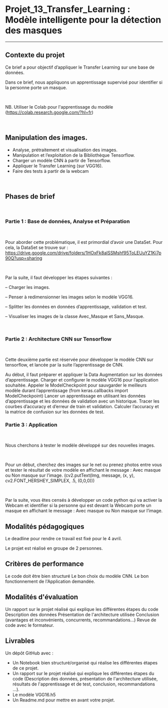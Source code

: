 # Projet_13_Transfer_Learning : Modèle intelligente pour la détection des masques
---

## Contexte du projet
Ce brief a pour objectif d’appliquer le Transfer Learning sur une base de données.

Dans ce brief, nous appliquons un apprentissage supervisé pour identifier si la personne porte un masque.

​

NB. Utiliser le Colab pour l'apprentissage du modèle (https://colab.research.google.com/?hl=fr)


​

## Manipulation des images.
- Analyse, prétraitement et visualisation des images.
- Manipulation et l’exploitation de la Bibliothèque Tensorflow.
- Charger un modèle CNN à partir de Tensorflow.
- Appliquer le Transfer Learning (sur VGG16).
- Faire des tests à partir de la webcam


​

## Phases de brief

​

### Partie 1 : Base de données, Analyse et Préparation

​

Pour aborder cette problématique, il est primordial d’avoir une DataSet. Pour cela, la DataSet se trouve sur : https://drive.google.com/drive/folders/1HOxFk8alSSMshf95ToLEUuYZ1Ki7p90Q?usp=sharing

​

Par la suite, il faut développer les étapes suivantes :

– Charger les images.

– Penser à redimensionner les images selon le modèle VGG16.

– Splitter les données en données d’apprentissage, validation et test.

– Visualiser les images de la classe Avec_Masque et Sans_Masque.

​

### Partie 2 : Architecture CNN sur Tensorflow

​

Cette deuxième partie est réservée pour développer le modèle CNN sur tensorflow, et lancée par la suite l’apprentissage de CNN.

Au début, il faut préparer et appliquer la Data Augmentation sur les données d’apprentissage.
Charger et configurer le modèle VGG16 pour l’application souhaitée.
Appeler le ModelCheckpoint pour sauvgarder le meilleurs modèle durant l’apprentissage (from keras.callbacks import ModelCheckpoint)
Lancer un apprentissage en utilisant les données d’apprentissage et les données de validation avec un historique.
Tracer les courbes d’accuracy et d’erreur de train et validation.
Calculer l’accuracy et la matrice de confusion sur les données de test.
​

### Partie 3 : Application

​

Nous cherchons à tester le modèle développé sur des nouvelles images.

​

Pour un début, cherchez des images sur le net ou prenez photos entre vous et tester le résultat de votre modèle en affichant le message : Avec masque ou Non masque sur l’image. (cv2.putText(Img, message, (x, y), cv2.FONT_HERSHEY_SIMPLEX, .5, (0,0,0)))

​

Par la suite, vous êtes censés à développer un code python qui va activer la Webcam et identifier si la personne qui est devant la Webcam porte un masque en affichant le message : Avec masque ou Non masque sur l’image.

## Modalités pédagogiques
Le deadline pour rendre ce travail est fixé pour le 4 avril.

Le projet est réalisé en groupe de 2 personnes.

## Critères de performance
Le code doit être bien structuré
Le bon choix du modèle CNN.
Le bon fonctionnement de l'Application demandée.

## Modalités d'évaluation
Un rapport sur le projet réalisé qui explique les différentes étapes du code
Description des données
Présentation de l'architecture utilisée
Conclusion (avantages et inconvénients, concurrents, recommandations…)
Revue de code avec le formateur.

## Livrables
Un dépôt GitHub avec :

- Un Notebook bien structuré/organisé qui réalise les différentes étapes de ce projet.
- Un rapport sur le projet réalisé qui explique les différentes étapes du code (Description des données, présentation de l'architecture utilisée, résultats de l'apprentissage et de test, conclusion, recommandations ...).
- Le modèle VGG16.h5
- Un Readme.md pour mettre en avant votre projet.
